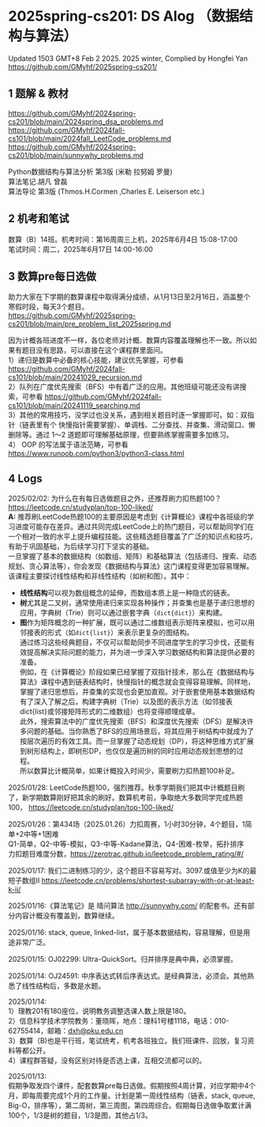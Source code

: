 # 2025spring-cs201: DS Alog （数据结构与算法）

Updated 1503 GMT+8 Feb 2 2025. 2025 winter, Complied by Hongfei Yan  
https://github.com/GMyhf/2025spring-cs201/


## 1 题解 & 教材
https://github.com/GMyhf/2024spring-cs201/blob/main/2024spring_dsa_problems.md  
https://github.com/GMyhf/2024fall-cs101/blob/main/2024fall_LeetCode_problems.md  
https://github.com/GMyhf/2024spring-cs201/blob/main/sunnywhy_problems.md

Python数据结构与算法分析 第3版 (米勒 拉努姆 罗曼)   
算法笔记.胡凡 曾磊  
算法导论 第3版  (Thmos.H.Cormen ,Charles E. Leiserson etc.)



## 2 机考和笔试
数算（B）14班。机考时间：第16周周三上机，2025年6月4日 15:08-17:00  
笔试时间：周二，2025年6月17日 14:00-16:00



## 3 数算pre每日选做
助力大家在下学期的数算课程中取得满分成绩，从1月13日至2月16日，涵盖整个寒假时段，每天3个题目。  
https://github.com/GMyhf/2025spring-cs201/blob/main/pre_problem_list_2025spring.md

因为计概各班进度不一样，各位老师对计概、数算内容覆盖理解也不一致。所以如果有题目没有思路，可以直接在这个课程群里面问。  
1）递归是数算中必备的核心技能，建议优先掌握，可参看 https://github.com/GMyhf/2024fall-cs101/blob/main/20241029_recursion.md  
2）队列在广度优先搜索（BFS）中有着广泛的应用。其他班级可能还没有讲搜索，可参看 https://github.com/GMyhf/2024fall-cs101/blob/main/20241119_searching.md  
3）其他的常用技巧，没学过也没关系，遇到相关题目时逐一掌握即可。如：双指针（链表里有个 快慢指针需要掌握）、单调栈、二分查找、并查集、滑动窗口、懒删除等。通过 1～2 道题即可理解基础原理，但要熟练掌握需要多加练习。  
4） OOP 的写法属于语法范畴，可参看 https://www.runoob.com/python3/python3-class.html





## 4 Logs
2025/02/02: 为什么在有每日选做题目之外，还推荐刷力扣热题100？https://leetcode.cn/studyplan/top-100-liked/   
**A:** 推荐刷LeetCode热题100的主要原因是考虑到《计算概论》课程中各班级的学习进度可能存在差异。通过共同完成LeetCode上的热门题目，可以帮助同学们在一个相对一致的水平上提升编程技能。这些精选题目覆盖了广泛的知识点和技巧，有助于巩固基础，为后续学习打下坚实的基础。  
一旦掌握了基本的数据结构（如数组、矩阵）和基础算法（包括递归、搜索、动态规划、贪心算法等），你会发现《数据结构与算法》这门课程变得更加容易理解。该课程主要探讨线性结构和非线性结构（如树和图）。其中：  
- **线性结构**可以视为数组概念的延伸，而数组本质上是一种隐式的链表。  
- **树**尤其是二叉树，通常使用递归来实现各种操作；并查集也是基于递归思想的应用，字典树（Trie）则可以通过嵌套字典（`dict{dict}`）来构建。  
- **图**作为矩阵概念的一种扩展，既可以通过二维数组表示矩阵来模拟，也可以用邻接表的形式（如`dict{list}`）来表示更复杂的图结构。  
通过练习这些经典题目，不仅可以帮助同步不同进度学生的学习步伐，还能有效提高解决实际问题的能力，并为进一步深入学习数据结构和算法提供必要的准备。  
例如，在《计算概论》阶段如果已经掌握了双指针技术，那么在《数据结构与算法》课程中遇到链表结构时，快慢指针的概念就会变得容易理解。同样地，掌握了递归思想后，并查集的实现也会更加直观。对于嵌套使用基本数据结构有了深入了解之后，构建字典树（Trie）以及图的表示方法（如邻接表dict{list}或邻接矩阵形式的二维数组）也将变得顺理成章。  
此外，搜索算法中的广度优先搜索（BFS）和深度优先搜索（DFS）是解决许多问题的基础。当你熟悉了BFS的应用场景后，将其应用于树结构中就成为了按层次遍历的有效工具。而一旦掌握了动态规划（DP），将这种思维方式扩展到树形结构上，即树形DP，也仅仅是遍历树的同时应用动态规划思想的过程。  
所以数算比计概简单，如果计概投入时间少，需要刷力扣热题100补足。

2025/01/28: LeetCode热题100，强烈推荐。秋季学期我们把其中计概题目刷了，新学期数算刚好把其余的刷好。数算机考前，争取绝大多数同学完成热题100， https://leetcode.cn/studyplan/top-100-liked/

2025/01/26：第434场（2025.01.26）力扣周赛，1小时30分钟，4个题目，1简单+2中等+1困难  
Q1-简单，Q2-中等-模拟，Q3-中等-Kadane算法，Q4-困难-枚举，拓扑排序  
力扣题目难度分数，https://zerotrac.github.io/leetcode_problem_rating/#/

2025/01/17: 我们二进制练习的少，这个题目不容易写对。3097.或值至少为K的最短子数组II
https://leetcode.cn/problems/shortest-subarray-with-or-at-least-k-ii/

2025/01/16:《算法笔记》是 晴问算法 http://sunnywhy.com/ 的配套书。还有部分内容计概没有覆盖到，数算继续。

2025/01/16: stack, queue, linked-list，属于基本数据结构，容易理解，但是用途非常广泛。

2025/01/15: OJ02299: Ultra-QuickSort。归并排序是典中典，必须掌握。

2025/01/14: OJ24591: 中序表达式转后序表达式。是经典算法，必须会。其他熟悉了线性结构后，多数是水题。

2025/01/14:   
1）理教201有180座位，说明教务调整选课人数上限是180。  
2）信息科学技术学院教务：董晓晖，地点：理科1号楼1118，电话：010-62755414，邮箱：dxh@pku.edu.cn  
3）数算（B)也是平行班，笔试统考，机考各班独立。我们班课件、回放，复习资料等都公开。  
4）课程群答疑，没有区别对待是否选上课，互相交流都可以的。

2025/01/13:   
假期争取发四个课件，配套数算pre每日选做。假期按照4周计算，对应学期中4个月，即每周要完成1个月的工作量。计划是第一周线性结构（链表，stack, queue, Big-O，排序等），第二周树，第三周图，第四周综合。假期每日选做争取累计满100个，1/3是树的题目，1/3是图，其他占1/3。
